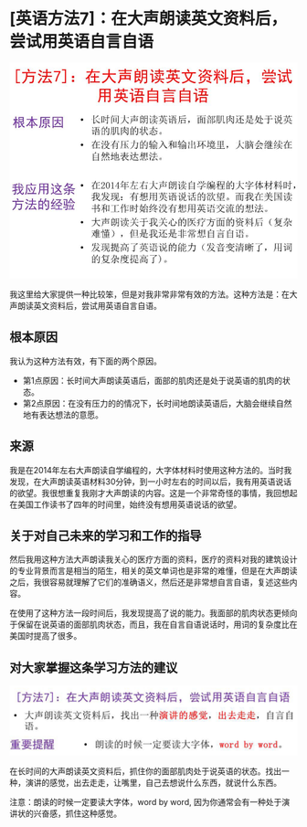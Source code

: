 # [英语方法7]：在大声朗读英文资料后，尝试用英语自言自语

![](/images/章2-“不背单词”的真需求英语学习法/学习方法7：在大声朗读英文资料后，尝试用英语自言自语/幻灯片7.JPG)

我这里给大家提供一种比较笨，但是对我非常非常有效的方法。这种方法是：在大声朗读英文资料后，尝试用英语自言自语。

## 根本原因

我认为这种方法有效，有下面的两个原因。

- 第1点原因：长时间大声朗读英语后，面部的肌肉还是处于说英语的肌肉的状态。
- 第2点原因：在没有压力的的情况下，长时间地朗读英语后，大脑会继续自然地有表达想法的意愿。

## 来源

我是在2014年左右大声朗读自学编程的，大字体材料时使用这种方法的。当时我发现，在大声朗读英语材料30分钟，到一小时左右的时间以后，我有用英语说话的欲望。我很想重复我刚才大声朗读的内容。这是一个非常奇怪的事情，我回想起在美国工作读书了四年的时间里，始终没有想用英语说话的欲望。

## 关于对自己未来的学习和工作的指导

然后我用这种方法大声朗读我关心的医疗方面的资料，医疗的资料对我的建筑设计的专业背景而言是相当的陌生，相关的英文单词也是非常的难懂，但是在大声朗读之后，我很容易就理解了它们的准确语义，然后还是非常想自言自语，复述这些内容。

在使用了这种方法一段时间后，我发现提高了说的能力。我面部的肌肉状态更倾向于保留在说英语的面部肌肉状态，而且，我在自言自语说话时，用词的复杂度比在美国时提高了很多。

## 对大家掌握这条学习方法的建议
![](/images/章2-“不背单词”的真需求英语学习法/学习方法7：在大声朗读英文资料后，尝试用英语自言自语/幻灯片6-建议.JPG)

在长时间的大声朗读英文资料后，抓住你的面部肌肉处于说英语的状态。找出一种，演讲的感觉，出去走走，让嘴里，自己去想说什么东西，就说什么东西。

注意：朗读的时候一定要读大字体，word by word, 因为你通常会有一种处于演讲状的兴奋感，抓住这种感觉。